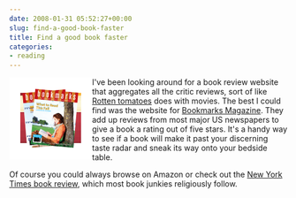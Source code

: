 ```yaml
---
date: 2008-01-31 05:52:27+00:00
slug: find-a-good-book-faster
title: Find a good book faster
categories:
- reading
---
```



<img align="left" style="border:20px solid white" src="/images/logo.gif">

I've been looking around for a book review website that aggregates all the critic reviews, sort of like [Rotten tomatoes](http://www.rottentomatoes.com) does with movies. The best I could find was the website for [Bookmarks Magazine](http://www.bookmarksmagazine.com/). They add up reviews from most major US newspapers to give a book a rating out of five stars. It's a handy way to see if a book will make it past your discerning taste radar and sneak its way onto your bedside table. 

Of course you could always browse on Amazon or check out the [New York Times book review](http://www.nytimes.com/pages/books/), which most book junkies religiously follow. 
